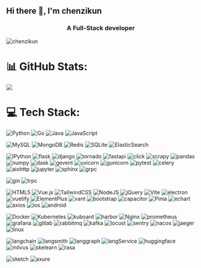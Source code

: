 ## Hi there 👋, I'm chenzikun
<h3 align="center">A Full-Stack developer</h3>  

<!--
**chenzikun/chenzikun** is a ✨ _special_ ✨ repository because its `README.md` (this file) appears on your GitHub profile.

Here are some ideas to get you started:

- 🔭 I’m currently working on ...
- 🌱 I’m currently learning ...
- 👯 I’m looking to collaborate on ...
- 🤔 I’m looking for help with ...
- 💬 Ask me about ...
- 📫 How to reach me: ...
- 😄 Pronouns: ...
- ⚡ Fun fact: ...
-->

<p align="left"> <img src="https://komarev.com/ghpvc/?username=chenzikun&label=Profile%20views&color=0e75b6&style=flat" alt="chenzikun" /> </p>

# 📊 GitHub Stats:
![](https://github-readme-stats.vercel.app/api?username=chenzikun&theme=radical&hide_border=false&include_all_commits=false&count_private=false)<br/>


# 💻 Tech Stack:
![Python](https://img.shields.io/badge/python-3670A0?style=for-the-badge&logo=python&logoColor=ffdd54)
![Go](https://img.shields.io/badge/Go-%2300ADD8.svg?style=for-the-badge&logo=Go&logoColor=white)
![Java](https://img.shields.io/badge/Java-ED8B00?style=for-the-badge&logo=openjdk&logoColor=white)
![JavaScript](https://shields.io/badge/JavaScript-F7DF1E?logo=JavaScript&logoColor=000&style=for-the-badge)

![MySQL](https://img.shields.io/badge/mysql-lightgrey.svg?style=for-the-badge&logo=mysql&logoColor=white)
![MongoDB](https://img.shields.io/badge/MongoDB-%234ea94b.svg?style=for-the-badge&logo=mongodb&logoColor=white)
![Redis](https://img.shields.io/badge/redis-%23DD0031.svg?style=for-the-badge&logo=redis&logoColor=white)
![SQLite](https://img.shields.io/badge/sqlite-003B57?style=for-the-badge&logo=sqlite&logoColor=white)
![ElasticSearch](https://img.shields.io/badge/ElasticSearch-005571?style=for-the-badge&logo=elasticsearch)

![IPython](https://img.shields.io/badge/IPython-3670A0?style=for-the-badge&logo=IPython&logoColor=ffdd54)
![flask](https://img.shields.io/badge/flask-white.svg?style=for-the-badge&logo=flask&logoColor=black)
![django](https://img.shields.io/badge/django-092E20.svg?style=for-the-badge&logo=django&logoColor=green)
![tornado](https://img.shields.io/badge/tornado-%2307405e.svg?style=for-the-badge&logo=tornado&logoColor=white)
![fastapi](https://img.shields.io/badge/FastAPI-005571?style=for-the-badge&logo=fastapi&logoColor=009688)
![click](https://img.shields.io/badge/click-%2307405e.svg?style=for-the-badge&logo=click&logoColor=white)
![scrapy](https://img.shields.io/badge/scrapy-green.svg?style=for-the-badge&logo=scrapy&logoColor=white)
![pandas](https://img.shields.io/badge/pandas-%2307405e.svg?style=for-the-badge&logo=pandas&logoColor=white)
![numpy](https://img.shields.io/badge/numpy-%2307405e.svg?style=for-the-badge&logo=numpy&logoColor=white)
![dask](https://img.shields.io/badge/dask-white.svg?style=for-the-badge&logo=dask&logoColor=dask)
![gevent](https://img.shields.io/badge/gevent-%2307405e.svg?style=for-the-badge&logo=gevent&logoColor=white)
![uvicorn](https://img.shields.io/badge/uvicorn-%2307405e.svg?style=for-the-badge&logo=uvicorn&logoColor=white)
![gunicorn](https://img.shields.io/badge/gunicorn-white.svg?style=for-the-badge&logo=gunicorn&logoColor=green)
![pytest](https://img.shields.io/badge/pytest-%2307405e.svg?style=for-the-badge&logo=pytest&logoColor=white)
![celery](https://img.shields.io/badge/celery-green.svg?style=for-the-badge&logo=celery&logoColor=white)
![aiohttp](https://img.shields.io/badge/aiohttp-%23316192.svg?style=for-the-badge&logo=aiohttp&logoColor=white)
![jupyter](https://img.shields.io/badge/jupyter-yellow.svg?style=for-the-badge&logo=jupyter&logoColor=white)
![sphinx](https://img.shields.io/badge/sphinx-white.svg?style=for-the-badge&logo=sphinx&logoColor=black)
![grpc](https://img.shields.io/badge/grpc-%2307405e.svg?style=for-the-badge&logo=grpc&logoColor=white)

![gin](https://img.shields.io/badge/gin-white.svg?style=for-the-badge&logo=gin&logoColor=%23007ACC)
![trpc](https://img.shields.io/badge/trpc-white.svg?style=for-the-badge&logo=trpc&logoColor=#2596BE)

![HTML5](https://img.shields.io/badge/html5-%23E34F26.svg?style=for-the-badge&logo=html5&logoColor=white)
![Vue.js](https://img.shields.io/badge/vuejs-%2335495e.svg?style=for-the-badge&logo=vuedotjs&logoColor=%234FC08D)
![TailwindCSS](https://img.shields.io/badge/tailwindcss-%2338B2AC.svg?style=for-the-badge&logo=tailwind-css&logoColor=white)
![NodeJS](https://img.shields.io/badge/node.js-6DA55F?style=for-the-badge&logo=node.js&logoColor=white)
![jQuery](https://img.shields.io/badge/jQuery-0769AD?style=for-the-badge&logo=jquery&logoColor=white)
![Vite](https://img.shields.io/badge/Vite-B73BFE.svg?style=for-the-badge&logo=vite&logoColor=white)
![electron](https://img.shields.io/badge/electron-%2307405e.svg?style=for-the-badge&logo=electron&logoColor=white)
![vuetify](https://img.shields.io/badge/vuetify-%23007ACC.svg?style=for-the-badge&logo=vuetify&logoColor=white)
![ElementPlus](https://img.shields.io/badge/ElementPlus-%2300ADD8.svg?style=for-the-badge&logo=ElementPlus&logoColor=white)
![vant](https://img.shields.io/badge/vant-%2300ADD8.svg?style=for-the-badge&logo=vant&logoColor=white)
![bootstrap](https://img.shields.io/badge/bootstrap-563D7C.svg?style=for-the-badge&logo=bootstrap&logoColor=white)
![capacitor](https://img.shields.io/badge/capacitor-%230db7ed.svg?style=for-the-badge&logo=capacitor&logoColor=white)
![Pinia](https://img.shields.io/badge/Pinia-yellow.svg?style=for-the-badge&logo=Pinia&logoColor=white)
![echart](https://img.shields.io/badge/echart-F72C5B.svg?style=for-the-badge&logo=echart&logoColor=white)
![axios](https://img.shields.io/badge/axios-5A29E4.svg?style=for-the-badge&logo=axios&logoColor=white)
![ios](https://img.shields.io/badge/ios-white.svg?style=for-the-badge&logo=ios&logoColor=black)
![android](https://img.shields.io/badge/android-green.svg?style=for-the-badge&logo=android&logoColor=white)

![Docker](https://img.shields.io/badge/docker-%230db7ed.svg?style=for-the-badge&logo=docker&logoColor=white)
![Kubernetes](https://img.shields.io/badge/kubernetes-%23326ce5.svg?style=for-the-badge&logo=kubernetes&logoColor=white)
![kuboard](https://img.shields.io/badge/kuboard-%23007ACC.svg?style=for-the-badge&logo=kuboard&logoColor=white)
![harbor](https://img.shields.io/badge/harbor-%23007ACC.svg?style=for-the-badge&logo=harbor&logoColor=white)
![Nginx](https://img.shields.io/badge/nginx-%23009639.svg?style=for-the-badge&logo=nginx&logoColor=white)
![prometheus](https://img.shields.io/badge/prometheus-white.svg?style=for-the-badge&logo=prometheus&logoColor=origin)
![grafana](https://img.shields.io/badge/grafana-gray.svg?style=for-the-badge&logo=grafana&logoColor=orange)
![gitlab](https://img.shields.io/badge/gitlab-white.svg?style=for-the-badge&logo=harbor&logoColor=orange)
![rabbitmq](https://img.shields.io/badge/rabbitmq-%23FF6600.svg?style=for-the-badge&logo=rabbitmq&logoColor=white)
![kafka](https://img.shields.io/badge/Apache_Kafka-231F20?style=for-the-badge&logo=apache-kafka&logoColor=white)
![locust](https://img.shields.io/badge/locust-%2307405e.svg?style=for-the-badge&logo=locust&logoColor=white)
![sentry](https://img.shields.io/badge/sentry-white.svg?style=for-the-badge&logo=sentry&logoColor=gray)
![nacos](https://img.shields.io/badge/nacos-%2300ADD8.svg?style=for-the-badge&logo=nacos&logoColor=white)
![jaeger](https://img.shields.io/badge/jaeger-white.svg?style=for-the-badge&logo=jaeger&logoColor=%2300ADD8)
![linux](https://img.shields.io/badge/linux-FCC624.svg?style=for-the-badge&logo=linux&logoColor=white)

![langchain](https://img.shields.io/badge/langchain-blue.svg?style=for-the-badge&logo=langchain&logoColor=white)
![langsmith](https://img.shields.io/badge/langsmith-%2307405e.svg?style=for-the-badge&logo=langsmith&logoColor=white)
![langgraph](https://img.shields.io/badge/langgraph-%2307405e.svg?style=for-the-badge&logo=langgraph&logoColor=white)
![langService](https://img.shields.io/badge/langService-%2307405e.svg?style=for-the-badge&logo=langService&logoColor=white)
![huggingface](https://img.shields.io/badge/huggingface-ED8B00.svg?style=for-the-badge&logo=huggingface&logoColor=white)
![milvus](https://img.shields.io/badge/milvus-%2300ADD8.svg?style=for-the-badge&logo=milvus&logoColor=white)
![skelearn](https://img.shields.io/badge/skelearn-%2307405e.svg?style=for-the-badge&logo=skelearn&logoColor=white)
![rasa](https://img.shields.io/badge/rasa-white.svg?style=for-the-badge&logo=rasa&logoColor=%2300ADD8)

![sketch](https://img.shields.io/badge/sketch-F7B500.svg?style=for-the-badge&logo=sketch&logoColor=white)
![axure](https://img.shields.io/badge/axure-white.svg?style=for-the-badge&logo=axure&logoColor=blue)
